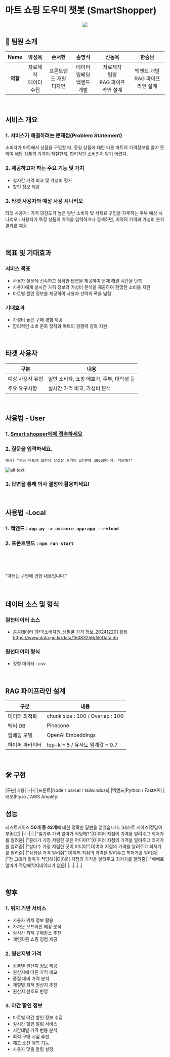 # 마트 쇼핑 도우미 챗봇 (SmartShopper)

<center>
<img src = "docs/img/Samsung  Galaxy S23.png" style="max-height: 400px;"> </center>

## 👥 팀원 소개


<a name="developers"></a>

| **Name** |   박성욱   |   손서현   | 송명석  | 신동욱  | 한승남 |
| :------: | :--------: | :--------: | :----: | :----: | :----: |
| **역할** |  자료제작<br>데이터 수집 | 프론트엔드 개발<br>디자인 | 데이터 임베딩<br>백엔드 개발 | 자료제작<br>팀장<br>RAG 파이프라인 설계  | 백엔드 개발<br>RAG 파이프라인 설계 |
<br/>

## 서비스 개요
### 1. 서비스가 해결하려는 문제점(Problem Statement)
소비자가 마트에서 상품을 구입할 때, 동일 상품에 대한 다른 마트의 가격정보를 알지 못하여 해당 상품의 가격이 적절한지, 합리적인 소비인지 알기 어렵다.

### 2. 제공하고자 하는 주요 기능 및 가치  
- 실시간 가격 비교 및 가성비 평가
- 할인 정보 제공

### 3. 타겟 사용자와 예상 사용 시나리오  
타겟 사용자 : 가격 민감도가 높은 일반 소비자 및 식재료 구입을 자주하는 주부 
예상 시나리오 : 사용자가 특정 상품의 가격을 입력하거나 검색하면, 최적의 가격과 가성비 분석 결과를 제공  

<br>

## 목표 및 기대효과
### 서비스 목표
- 사용자 질문에 신속하고 정확한 답변을 제공하여 문제 해결 시간을 단축
- 사용자에게 실시간 가격 정보와 가성비 분석을 제공하여 현명한 소비를 지원  
- 마트별 할인 정보를 제공하여 사용자 선택의 폭을 넓힘  

### 기대효과
- 가성비 높은 구매 경험 제공  
- 합리적인 소비 문화 정착과 마트의 경쟁력 강화 지원  

<br>

## 타겟 사용자

|구분|내용|
|-|-|
|예상 사용자 유형|일반 소비자, 쇼핑 애호가, 주부, 대학생 등|
|주요 요구사항|실시간 가격 비교, 가성비 분석|

<br>

## 사용법 - User
### 1. <a href="https://master.d1kqzz90ejyhk5.amplifyapp.com/"> Smart shopper에에 접속하세요 </a>
### 2. 질문을 입력하세요.  
    예시) "지금 마트에 왔는데 삼겹살 가격이 1인분에 3000원이야. 적당해?"

![alt text](docs/img/image-1.png)

### 3. 답변을 통해 의사 결정에 활용하세요!

<br>

## 사용법 -Local
### 1. 백엔드 : `app.py -> uvicorn app:app --reload`
### 2. 프론트엔드 : `npm run start`

<br>
<br>
<br>

"아래는 구현에 관한 내용입니다."
<br>
<br>
<br>



## 데이터 소스 및 형식
### 원천데이터 소스
- 공공데이터 [한국소비자원_생필품 가격 정보_20241220] 활용  
https://www.data.go.kr/data/15083256/fileData.do

### 원천데이터 형식
- 정형 데이터 : csv    

<br>

## RAG 파이프라인 설계
|구분|내용|
|-|-|
|데이터 최적화|chunk size : 100 / Overlap : 100|
|벡터 DB|Pinecone|
|임베딩 모델|OpenAI Embeddings|
|하이퍼 파라미터|top-k = 5 / 유사도 임계값 = 0.7|


<br>

## 🛠️ 구현

<a name="skills"></a>
|구분|내용|
|-|-|
|프론트|Node / parcel / tailwindcss|
|백엔드|Python / FastAPI|
|배포|Fly.io / AWS Amplify|

## 성능
테스트케이스 **50개 중 42개**에 대한 정확한 답변을 얻었습니다.
|테스트 케이스|정답여부|비고|
|-|-|-|
|"밀가루 가격 얼마가 적당해?"|O|여러 지점의 가격을 알려주고 최저가를 알려줌|
|"콜라가 가장 저렴한 곳은 어디야?"|O|여러 지점의 가격을 알려주고 최저가를 알려줌|
|"삼다수 가장 저렴한 곳이 어디야"|O|여러 지점의 가격을 알려주고 최저가를 알려줌|
|"삼겹살 가격 알려줘"|O|여러 지점의 가격을 알려주고 최저가를 알려줌|
|"참 크래커 얼마가 적당해?|O|여러 지점의 가격을 알려주고 최저가를 알려줌|
|"빼빼로 얼마가 적당해?|X|데이터가 없음|
|...|..|..|

<br>

## 향후 
### 1. 위치 기반 서비스
- 사용자 위치 정보 활용
- 가까운 오프라인 매장 분석
- 실시간 최적 구매장소 추천
- 개인화된 쇼핑 경험 제공

### 2. 원산지별 가격
- 상품별 원산지 정보 제공
- 원산지에 따른 가격 비교
- 품질 대비 가격 분석
- 계절별 최적 원산지 추천
- 원산지 선호도 반영

### 3. 야간 할인 정보
- 마트별 야간 할인 정보 수집
- 실시간 할인 알림 서비스
- 시간대별 가격 변동 분석
- 최적 구매 시점 추천
- 재고 소진 예측 기능
- 사용자 맞춤 알림 설정


